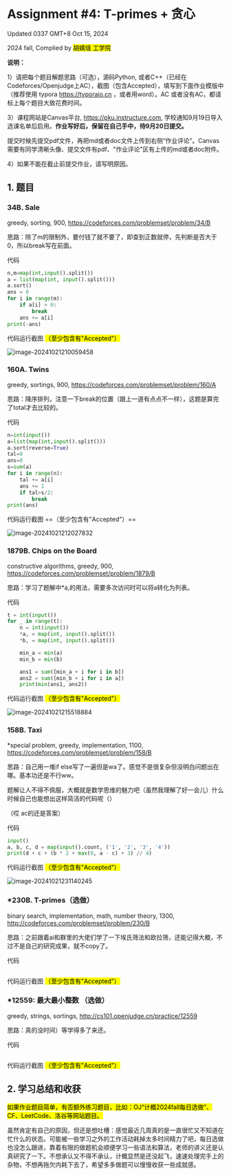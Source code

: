 # Assignment #4: T-primes + 贪心

Updated 0337 GMT+8 Oct 15, 2024

2024 fall, Complied by <mark>胡婧瑶 工学院</mark>



**说明：**

1）请把每个题目解题思路（可选），源码Python, 或者C++（已经在Codeforces/Openjudge上AC），截图（包含Accepted），填写到下面作业模版中（推荐使用 typora https://typoraio.cn ，或者用word）。AC 或者没有AC，都请标上每个题目大致花费时间。

3）课程网站是Canvas平台, https://pku.instructure.com, 学校通知9月19日导入选课名单后启用。**作业写好后，保留在自己手中，待9月20日提交。**

提交时候先提交pdf文件，再把md或者doc文件上传到右侧“作业评论”。Canvas需要有同学清晰头像、提交文件有pdf、"作业评论"区有上传的md或者doc附件。

4）如果不能在截止前提交作业，请写明原因。



## 1. 题目

### 34B. Sale

greedy, sorting, 900, https://codeforces.com/problemset/problem/34/B



思路：除了m的限制外，要付钱了就不要了，即查到正数就停，先判断是否大于0，所以break写在前面。



代码

```python
n,m=map(int,input().split())
a = list(map(int, input().split()))
a.sort()
ans = 0
for i in range(m):
    if a[i] > 0:
        break
    ans += a[i]
print(-ans)

```



代码运行截图 <mark>（至少包含有"Accepted"）</mark>

![image-20241021210059458](C:\Users\33168\AppData\Roaming\Typora\typora-user-images\image-20241021210059458.png)



### 160A. Twins

greedy, sortings, 900, https://codeforces.com/problemset/problem/160/A

思路：降序排列，注意一下break的位置（跟上一道有点点不一样），这题是算完了total才去比较的。



代码

```python
n=int(input())
a=list(map(int,input().split()))
a.sort(reverse=True)
tal=0
ans=0
s=sum(a)
for i in range(n):
    tal += a[i]
    ans += 1
    if tal>s/2:
        break
print(ans)

```



代码运行截图 ==（至少包含有"Accepted"）==

![image-20241021212027832](C:\Users\33168\AppData\Roaming\Typora\typora-user-images\image-20241021212027832.png)



### 1879B. Chips on the Board

constructive algorithms, greedy, 900, https://codeforces.com/problemset/problem/1879/B

思路：学习了题解中*a,的用法，需要多次访问时可以将a转化为列表。



代码

```python
t = int(input())
for _ in range(t):
    n = int(input())
    *a, = map(int, input().split())
    *b, = map(int, input().split())

    min_a = min(a)
    min_b = min(b)

    ans1 = sum([min_a + i for i in b])
    ans2 = sum([min_b + i for i in a])
    print(min(ans1, ans2))

```



代码运行截图 <mark>（至少包含有"Accepted"）</mark>

![image-20241021215518884](C:\Users\33168\AppData\Roaming\Typora\typora-user-images\image-20241021215518884.png)



### 158B. Taxi

*special problem, greedy, implementation, 1100, https://codeforces.com/problemset/problem/158/B

思路：自己用一堆if else写了一遍但是wa了。感觉不是很复杂但没明白问题出在哪。基本功还是不行ww。

题解让人不得不佩服，大概就是数学思维的魅力吧（虽然我理解了好一会儿）什么时候自己也能想出这样简洁的代码呢（）

（哎 ac的还是答案）



代码

```python
input()
a, b, c, d = map(input().count, ('1', '2', '3', '4'))
print(d + c + (b * 2 + max(0, a - c) + 3) // 4)

```



代码运行截图 <mark>（至少包含有"Accepted"）</mark>

![image-20241021231140245](C:\Users\33168\AppData\Roaming\Typora\typora-user-images\image-20241021231140245.png)



### *230B. T-primes（选做）

binary search, implementation, math, number theory, 1300, http://codeforces.com/problemset/problem/230/B

思路：之前跟着ai和群里的大佬们学了一下埃氏筛法和欧拉筛，还能记得大概，不过不是自己的研究成果，就不copy了。



代码

```python


```



代码运行截图 <mark>（至少包含有"Accepted"）</mark>





### *12559: 最大最小整数 （选做）

greedy, strings, sortings, http://cs101.openjudge.cn/practice/12559

思路：真的没时间）等学得多了来还。



代码

```python


```



代码运行截图 <mark>（至少包含有"Accepted"）</mark>





## 2. 学习总结和收获

<mark>如果作业题目简单，有否额外练习题目，比如：OJ“计概2024fall每日选做”、CF、LeetCode、洛谷等网站题目。</mark>

虽然肯定有自己的原因，但还是想吐槽：感觉最近几周真的是一直很忙又不知道在忙什么的状态。可能被一些学习之外的工作活动耗掉太多时间精力了吧，每日选做也没怎么跟进，靠着有限的做题机会顺便学习一些语法和算法，老师的讲义还是认真研究了一下。不想承认又不得不承认，计概显然是还没起飞，速速处理完手上的杂物，不想再拖欠内耗下去了，希望多多做题可以慢慢收获一些成就感。

